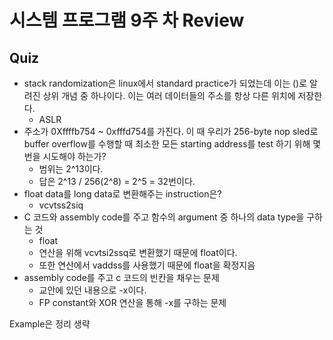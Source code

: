 # 시스템 프로그램 9주 차 Review

## Quiz

- stack randomization은 linux에서 standard practice가 되었는데 이는 ()로 알려진 상위 개념 중 하나이다. 이는 여러 데이터들의 주소를 항상 다른 위치에 저장한다.
  - ASLR
- 주소가 0Xffffb754 ~ 0xfffd754를 가진다. 이 때 우리가 256-byte nop sled로 buffer overflow를 수행할 때 최소한 모든 starting address를 test 하기 위해 몇 번을 시도해야 하는가?
  - 범위는 2^13이다.
  - 답은 2^13 / 256(2^8) = 2^5 = 32번이다.
- float data를 long data로 변환해주는 instruction은?
  - vcvtss2siq
- C 코드와 assembly code를 주고 함수의 argument 중 하나의 data type을 구하는 것
  - float
  - 연산을 위해 vcvtsi2ssq로 변환했기 때문에 float이다.
  - 또한 연산에서 vaddss를 사용했기 때문에 float을 확정지음
- assembly code를 주고 c 코드의 빈칸을 채우는 문제
  - 교안에 있던 내용으로 -x이다.
  - FP constant와 XOR 연산을 통해 -x를 구하는 문제

Example은 정리 생략
